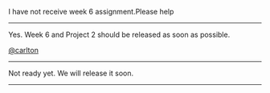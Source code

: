 I have not receive week 6 assignment.Please help



---

Yes. Week 6 and Project 2 should be released as soon as possible.

[@carlton](/u/carlton)



---

Not ready yet. We will release it soon.



---

